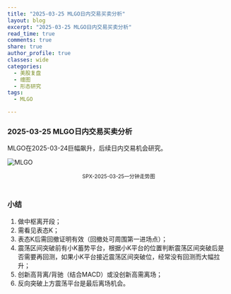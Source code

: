 ```yaml
---
title: "2025-03-25 MLGO日内交易买卖分析"
layout: blog
excerpt: "2025-03-25 MLGO日内交易买卖分析"
read_time: true
comments: true
share: true
author_profile: true
classes: wide
categories:
  - 美股复盘
  - 缠图
  - 形态研究
tags:
  - MLGO

---
```


### 2025-03-25 MLGO日内交易买卖分析

MLGO在2025-03-24巨幅飙升，后续日内交易机会研究。

![MLGO](https://image.olim.cc/2025/MLGO-20250325-m1.jpeg)
<small><center>SPX-2025-03-25一分钟走势图</center></small>　

### 小结
1. 做中枢离开段；
2. 需看见表态K；
3. 表态K后需回撤证明有效（回撤处可周围第一进场点）；
4. 震荡区间突破前有小K蓄势平台，根据小K平台的位置判断震荡区间突破后是否需要再回测，如果小K平台接近震荡区间突破位，经常没有回测而大幅拉升；
5. 创新高背离/背驰（结合MACD）或没创新高需离场；
6. 反向突破上方震荡平台是最后离场机会。